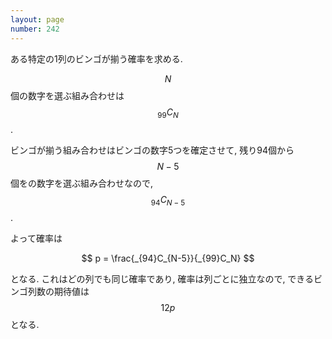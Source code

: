 ```yaml
---
layout: page
number: 242
---
```

ある特定の1列のビンゴが揃う確率を求める.

$$ N $$ 個の数字を選ぶ組み合わせは $$ _{99}C_N $$.

ビンゴが揃う組み合わせはビンゴの数字5つを確定させて, 残り94個から $$ N-5 $$ 個をの数字を選ぶ組み合わせなので, $$ _{94}C_{N-5} $$.

よって確率は

$$
p = \frac{_{94}C_{N-5}}{_{99}C_N}
$$

となる. これはどの列でも同じ確率であり, 確率は列ごとに独立なので, できるビンゴ列数の期待値は $$ 12p $$ となる.
